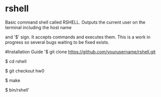 # rshell
Basic command shell called RSHELL. Outputs the current user on the terminal including the host name

and '$' sign. It accepts commands and executes them. This is a work in progress so several bugs waiting to be fixed exists.


#Installation Guide
'$ git clone  https://github.com/yourusername/rshell.git


$ cd rshell


$ git checkout hw0


$ make


$ bin/rshell'
